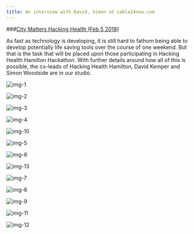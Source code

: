 ```yaml
---
title: An interview with David, Simon at cable14now.com
---
```



###[City Matters Hacking Health (Feb 5 2018)](https://cable14now.com/video-on-demand/video/?videoId=2702)

As fast as technology is developing, it is still hard to fathom being able to develop potentially life saving tools over the course of one weekend. But that is the task that will be placed upon those participating in Hacking Health Hamilton Hackathon. With further details around how all of this is possible, the co-leads of Hacking Health Hamilton, David Kemper and Simon Woodside are in our studio.

![img-1](/newsletter/img/hackathon/hackathon2018/cable14now/img-1.png "img-1")

![img-2](/newsletter/img/hackathon/hackathon2018/cable14now/img-2.png "img-2")

![img-3](/newsletter/img/hackathon/hackathon2018/cable14now/img-3.png "img-3")

![img-4](/newsletter/img/hackathon/hackathon2018/cable14now/img-4.png "img-4")

![img-10](/newsletter/img/hackathon/hackathon2018/cable14now/img-10.png "img-10")

![img-5](/newsletter/img/hackathon/hackathon2018/cable14now/img-5.png "img-5")

![img-6](/newsletter/img/hackathon/hackathon2018/cable14now/img-6.png "img-6")

![img-13](/newsletter/img/hackathon/hackathon2018/cable14now/img-13.png "img-13")

![img-7](/newsletter/img/hackathon/hackathon2018/cable14now/img-7.png "img-7")

![img-8](/newsletter/img/hackathon/hackathon2018/cable14now/img-8.png "img-8")

![img-9](/newsletter/img/hackathon/hackathon2018/cable14now/img-9.png "img-9")

![img-11](/newsletter/img/hackathon/hackathon2018/cable14now/img-11.png "img-11")

![img-12](/newsletter/img/hackathon/hackathon2018/cable14now/img-12.png "img-12")

